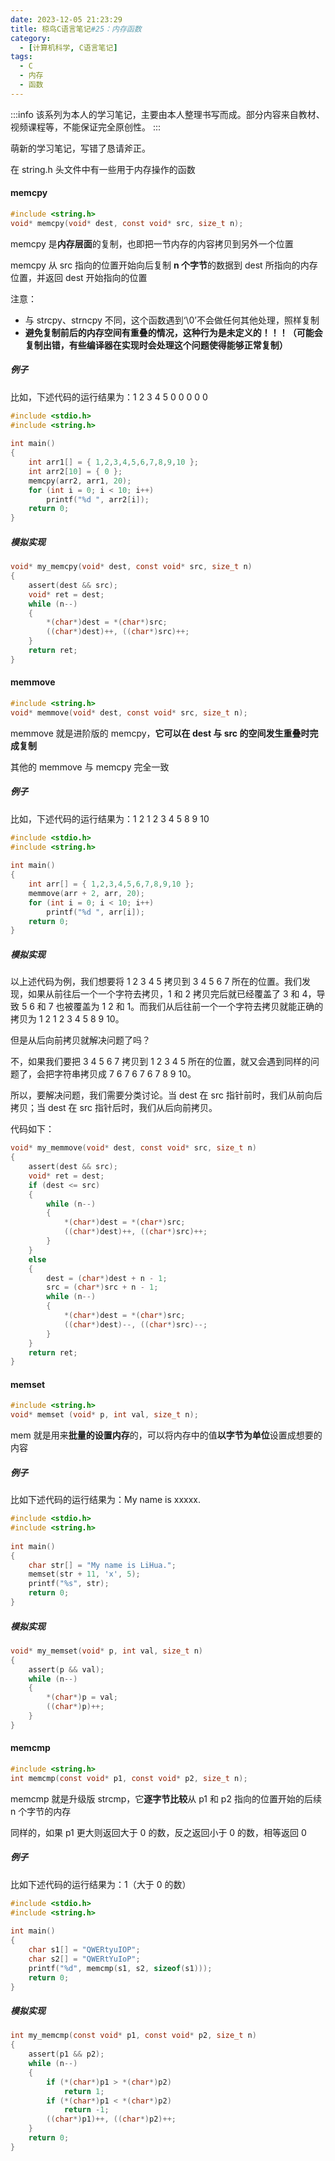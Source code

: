 ```yaml
---
date: 2023-12-05 21:23:29
title: 椋鸟C语言笔记#25：内存函数
category: 
  - [计算机科学, C语言笔记]
tags:
  - C
  - 内存
  - 函数
---
```


:::info
该系列为本人的学习笔记，主要由本人整理书写而成。部分内容来自教材、视频课程等，不能保证完全原创性。
:::

萌新的学习笔记，写错了恳请斧正。

在 string.h 头文件中有一些用于内存操作的函数

#### memcpy

```c
#include <string.h>
void* memcpy(void* dest, const void* src, size_t n);
```

memcpy 是**内存层面**的复制，也即把一节内存的内容拷贝到另外一个位置

memcpy 从 src 指向的位置开始向后复制 **n 个字节**的数据到 dest 所指向的内存位置，并返回 dest 开始指向的位置

注意：

*   与 strcpy、strncpy 不同，这个函数遇到‘\0’不会做任何其他处理，照样复制
*   **避免复制前后的内存空间有重叠的情况，这种行为是未定义的！！！（可能会复制出错，有些编译器在实现时会处理这个问题使得能够正常复制）**

##### 例子

比如，下述代码的运行结果为：1 2 3 4 5 0 0 0 0 0 

```c
#include <stdio.h>
#include <string.h>
 
int main()
{
	int arr1[] = { 1,2,3,4,5,6,7,8,9,10 };
	int arr2[10] = { 0 };
	memcpy(arr2, arr1, 20);
	for (int i = 0; i < 10; i++)
		printf("%d ", arr2[i]);
	return 0;
}
```

##### 模拟实现

```c
void* my_memcpy(void* dest, const void* src, size_t n)
{
	assert(dest && src);
	void* ret = dest;
	while (n--)
	{
		*(char*)dest = *(char*)src;
		((char*)dest)++, ((char*)src)++;
	}
	return ret;
}
```

#### memmove

```c
#include <string.h>
void* memmove(void* dest, const void* src, size_t n);
```

memmove 就是进阶版的 memcpy，**它可以在 dest 与 src 的空间发生重叠时完成复制**

其他的 memmove 与 memcpy 完全一致

##### 例子

比如，下述代码的运行结果为：1 2 1 2 3 4 5 8 9 10

```c
#include <stdio.h>
#include <string.h>
 
int main()
{
	int arr[] = { 1,2,3,4,5,6,7,8,9,10 };
	memmove(arr + 2, arr, 20);
	for (int i = 0; i < 10; i++)
		printf("%d ", arr[i]);
	return 0;
}
```

##### 模拟实现

以上述代码为例，我们想要将 1 2 3 4 5 拷贝到 3 4 5 6 7 所在的位置。我们发现，如果从前往后一个一个字符去拷贝，1 和 2 拷贝完后就已经覆盖了 3 和 4，导致 5 6 和 7 也被覆盖为 1 2 和 1。而我们从后往前一个一个字符去拷贝就能正确的拷贝为 1 2 1 2 3 4 5 8 9 10。

但是从后向前拷贝就解决问题了吗？

不，如果我们要把 3 4 5 6 7 拷贝到 1 2 3 4 5 所在的位置，就又会遇到同样的问题了，会把字符串拷贝成 7 6 7 6 7 6 7 8 9 10。

所以，要解决问题，我们需要分类讨论。当 dest 在 src 指针前时，我们从前向后拷贝；当 dest 在 src 指针后时，我们从后向前拷贝。

代码如下：

```c
void* my_memmove(void* dest, const void* src, size_t n)
{
    assert(dest && src);
	void* ret = dest;
	if (dest <= src)
	{
		while (n--)
		{
			*(char*)dest = *(char*)src;
			((char*)dest)++, ((char*)src)++;
		}
	}
	else
	{
		dest = (char*)dest + n - 1;
		src = (char*)src + n - 1;
		while (n--)
		{
			*(char*)dest = *(char*)src;
			((char*)dest)--, ((char*)src)--;
		}
	}
	return ret;
}
```

#### memset

```c
#include <string.h>
void* memset (void* p, int val, size_t n);
```

mem 就是用来**批量的设置内存**的，可以将内存中的值**以字节为单位**设置成想要的内容

##### 例子

比如下述代码的运行结果为：My name is xxxxx.

```c
#include <stdio.h>
#include <string.h>
 
int main()
{
	char str[] = "My name is LiHua.";
	memset(str + 11, 'x', 5);
	printf("%s", str);
	return 0;
}
```

##### 模拟实现

```c
void* my_memset(void* p, int val, size_t n)
{
	assert(p && val);
	while (n--)
	{
		*(char*)p = val;
		((char*)p)++;
	}
}
```

#### memcmp

```c
#include <string.h>
int memcmp(const void* p1, const void* p2, size_t n);
```

memcmp 就是升级版 strcmp，它**逐字节比较**从 p1 和 p2 指向的位置开始的后续 n 个字节的内存

同样的，如果 p1 更大则返回大于 0 的数，反之返回小于 0 的数，相等返回 0

##### 例子

比如下述代码的运行结果为：1（大于 0 的数）

```c
#include <stdio.h>
#include <string.h>
 
int main()
{
	char s1[] = "QWERtyuIOP";
	char s2[] = "QWERtYuIoP";
	printf("%d", memcmp(s1, s2, sizeof(s1)));
	return 0;
}
```

##### 模拟实现

```c
int my_memcmp(const void* p1, const void* p2, size_t n)
{
	assert(p1 && p2);
	while (n--)
	{
		if (*(char*)p1 > *(char*)p2)
			return 1;
		if (*(char*)p1 < *(char*)p2)
			return -1;
		((char*)p1)++, ((char*)p2)++;
	}
	return 0;
}
```